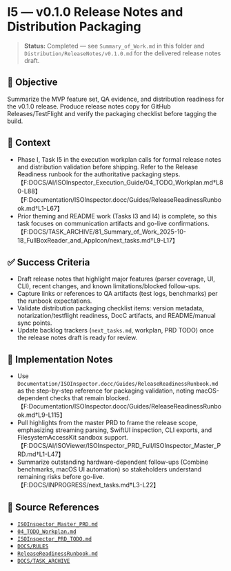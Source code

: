 # I5 — v0.1.0 Release Notes and Distribution Packaging

> **Status:** Completed — see `Summary_of_Work.md` in this folder and `Distribution/ReleaseNotes/v0.1.0.md` for the delivered
> release notes draft.

## 🎯 Objective

Summarize the MVP feature set, QA evidence, and distribution readiness for the v0.1.0 release. Produce release notes
copy for GitHub Releases/TestFlight and verify the packaging checklist before tagging the build.

## 🧩 Context

- Phase I, Task I5 in the execution workplan calls for formal release notes and distribution validation before shipping.
  Refer to the Release Readiness runbook for the authoritative packaging
  steps.【F:DOCS/AI/ISOInspector_Execution_Guide/04_TODO_Workplan.md†L80-L88】【F:Documentation/ISOInspector.docc/Guides/ReleaseReadinessRunbook.md†L1-L67】
- Prior theming and README work (Tasks I3 and I4) is complete, so this task focuses on communication artifacts and
  go-live
  confirmations.【F:DOCS/TASK_ARCHIVE/81_Summary_of_Work_2025-10-18_FullBoxReader_and_AppIcon/next_tasks.md†L9-L17】

## ✅ Success Criteria

- Draft release notes that highlight major features (parser coverage, UI, CLI), recent changes, and known
  limitations/blocked follow-ups.
- Capture links or references to QA artifacts (test logs, benchmarks) per the runbook expectations.
- Validate distribution packaging checklist items: version metadata, notarization/testflight readiness, DocC artifacts,
  and README/manual sync points.
- Update backlog trackers (`next_tasks.md`, workplan, PRD TODO) once the release notes draft is ready for review.

## 🔧 Implementation Notes

- Use `Documentation/ISOInspector.docc/Guides/ReleaseReadinessRunbook.md` as the step-by-step reference for packaging validation, noting macOS-dependent checks that remain blocked.【F:Documentation/ISOInspector.docc/Guides/ReleaseReadinessRunbook.md†L9-L115】
- Pull highlights from the master PRD to frame the release scope, emphasizing streaming parsing, SwiftUI inspection, CLI
  exports, and FilesystemAccessKit sandbox
  support.【F:DOCS/AI/ISOViewer/ISOInspector_PRD_Full/ISOInspector_Master_PRD.md†L1-L47】
- Summarize outstanding hardware-dependent follow-ups (Combine benchmarks, macOS UI automation) so stakeholders
  understand remaining risks before go-live.【F:DOCS/INPROGRESS/next_tasks.md†L3-L22】

## 🧠 Source References

- [`ISOInspector_Master_PRD.md`](../AI/ISOViewer/ISOInspector_PRD_Full/ISOInspector_Master_PRD.md)
- [`04_TODO_Workplan.md`](../AI/ISOInspector_Execution_Guide/04_TODO_Workplan.md)
- [`ISOInspector_PRD_TODO.md`](../AI/ISOViewer/ISOInspector_PRD_TODO.md)
- [`DOCS/RULES`](../RULES)
- [`ReleaseReadinessRunbook.md`](../../Documentation/ISOInspector.docc/Guides/ReleaseReadinessRunbook.md)
- [`DOCS/TASK_ARCHIVE`](../TASK_ARCHIVE)
